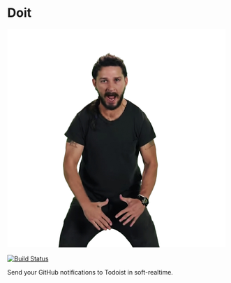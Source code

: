 # Doit
![Because Shia says so](doit.png)

[![Build Status](https://github.com/alanvardy/exzeitable/workflows/ex_check/badge.svg)](https://github.com/alanvardy/exzeitable)

Send your GitHub notifications to Todoist in soft-realtime.
